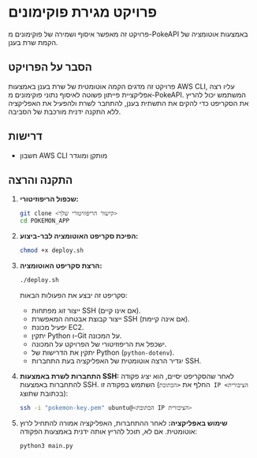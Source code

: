 # פרויקט מגירת פוקימונים

פרויקט זה מאפשר איסוף ושמירה של פוקימונים מ-PokeAPI באמצעות אוטומציה של הקמת שרת בענן.
## הסבר על הפרויקט

פרויקט זה מדגים הקמה אוטומטית של שרת בענן באמצעות AWS CLI, עליו רצה אפליקציית פייתון פשוטה לאיסוף נתוני פוקימונים מ-PokeAPI. המשתמש יכול להריץ את הסקריפט כדי להקים את התשתית בענן, להתחבר לשרת ולהפעיל את האפליקציה ללא התקנה ידנית מורכבת של הסביבה.

## דרישות

* חשבון  AWS CLI מותקן ומוגדר


## התקנה והרצה

1.  **שכפול הריפוזיטורי:**
    ```bash
    git clone <קישור הריפוזיטורי שלך>
    cd POKEMON_APP
    ```

2.  **הפיכת סקריפט האוטומציה לבר-ביצוע:**
    ```bash
    chmod +x deploy.sh
    ```

3.  **הרצת סקריפט האוטומציה:**
    ```bash
    ./deploy.sh
    ```
    סקריפט זה יבצע את הפעולות הבאות:
    * ייצור זוג מפתחות SSH (אם אינו קיים).
    * ייצור קבוצת אבטחה המאפשרת SSH (אם אינה קיימת).
    * יפעיל מכונת EC2.
    * יתקין Python ו-Git על המכונה.
    * ישכפל את הריפוזיטורי של הפרויקט על המכונה.
    * יתקין את הדרישות של Python (`python-dotenv`).
    * יגדיר הרצה אוטומטית של האפליקציה בעת התחברות SSH.

4.  **התחברות לשרת באמצעות SSH:**
    לאחר שהסקריפט יסיים, הוא יציג פקודה להתחברות באמצעות SSH. השתמש בפקודה זו (החלף את `<הכתובת IP הציבורית>` בכתובת שתוצג):
    ```bash
    ssh -i "pokemon-key.pem" ubuntu@<הכתובת IP הציבורית>
    ```

5.  **שימוש באפליקציה:**
    לאחר ההתחברות, האפליקציה אמורה להתחיל לרוץ אוטומטית. אם לא, תוכל להריץ אותה ידנית באמצעות הפקודה:
    ```bash
    python3 main.py
    ```




